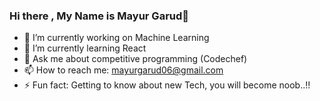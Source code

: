 ### Hi there , My Name is Mayur Garud👋

<!--
**mayurgarud06/mayurgarud06** is a ✨ _special_ ✨ repository because its `README.md` (this file) appears on your GitHub profile.

Here are some ideas to get you started:
-->
- 🔭 I’m currently working on Machine Learning 
- 🌱 I’m currently learning React 
- 💬 Ask me about competitive programming (Codechef)
- 📫 How to reach me: mayurgarud06@gmail.com
- ⚡ Fun fact: Getting to know about new Tech, you will become noob..!!

